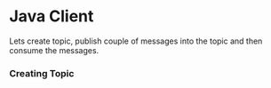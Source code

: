 # Java Client

Lets create topic, publish couple of messages into the topic and then consume the messages. 

### Creating Topic



